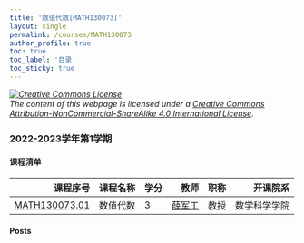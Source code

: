 ```yaml
---
title: '数值代数[MATH130073]'
layout: single
permalink: /courses/MATH130073
author_profile: true
toc: true
toc_label: '目录'
toc_sticky: true
---
```



<div class='notice--warning'>
	<p><i><a rel='license' href='http://creativecommons.org/licenses/by-nc-sa/4.0/'><img alt='Creative Commons License' style='border-width:0' src='https://i.creativecommons.org/l/by-nc-sa/4.0/88x31.png' /></a><br /> The content of this webpage is licensed under a <a rel='license' href='http://creativecommons.org/licenses/by-nc-sa/4.0/'>Creative Commons Attribution-NonCommercial-ShareAlike 4.0 International License</a>.</i></p>
</div>

### 2022-2023学年第1学期


#### 课程清单

<div style='text-align: center;' id='MATH130073_2223F'> <table id='MATH130073_2223F_table'>
  <thead>
    <tr style="text-align: right;">
      <th>课程序号</th>
      <th>课程名称</th>
      <th>学分</th>
      <th>教师</th>
      <th>职称</th>
      <th>开课院系</th>
    </tr>
  </thead>
  <tbody>
    <tr>
      <td><a href='https://fdu-math.github.io/courses/class-id/MATH130073-01'>MATH130073.01</a></td>
      <td>数值代数</td>
      <td>3</td>
      <td><a href='https://fdu-math.github.io/teachers/薛军工'>薛军工</a></td>
      <td>教授</td>
      <td>数学科学学院</td>
    </tr>
  </tbody>
</table></div>

#### Posts

